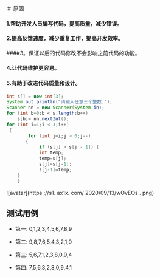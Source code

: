 ＃  原因
#### 1.帮助开发人员编写代码，提高质量，减少错误。
#### 2.提高反馈速度，减少重复工作，提高开发效率。
####3。保证以后的代码修改不会影响之前代码的功能。
#### 4.让代码维护更容易。
####  5.有助于改进代码质量和设计。
``` Java
int s[] = new int[3];
System.out.println("请输入任意三个整数:");
Scanner nn = new Scanner(System.in);
for (int b=0;b < s.length;b++)
    s[b]= nn.nextInt();
for (int i=1;i < 3;i++)
 {
        for (int j=i;j > 0;j--)
       {
            if (s[j] > s[j - 1]) {
            int temp;
            temp=s[j];
            s[j]=s[j-1];
            s[j-1]=temp;
    }
    }
  ```
  ![avatar](https ://s1. ax1x. com/ 2020/09/13/wOvEOs . png)
  ##  测试用例
+ 第一: 0,1,2,3,4,5,6,7,8,9

+ 第二: 9,8,7,6,5,4,3,2,1,0

+ 第三: 5,6,7,1,2,3,8,0,9,4

+ 第四: 7,5,6,3,2,8,0,9,4,1 
